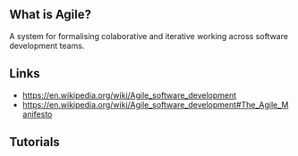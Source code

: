 ## What is Agile?
A system for formalising colaborative and iterative working across software development teams.

## Links
- https://en.wikipedia.org/wiki/Agile_software_development
- https://en.wikipedia.org/wiki/Agile_software_development#The_Agile_Manifesto

## Tutorials

<!-- Embedded links -->
[1]: https://github.com/nchristie/tech_notes/blob/master/x/xxx.md

